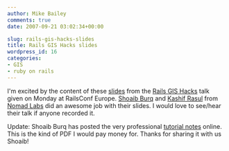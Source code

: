 ```yaml
---
author: Mike Bailey
comments: true
date: 2007-09-21 03:02:34+00:00

slug: rails-gis-hacks-slides
title: Rails GIS Hacks slides
wordpress_id: 16
categories:
- GIS
- ruby on rails
---
```


I'm excited by the  content of these [slides](http://www.railsconfeurope.com/presentations/railsconfeurope07/re7_burqrasul.pdf) from the [Rails GIS Hacks](http://www.railsconfeurope.com/cs/railseurope2007/view/e_sess/14212) talk given on Monday at RailsConf Europe. [Shoaib Burq](http://geospatial.nomad-labs.com/) and [Kashif Rasul](http://nomad-labs.com/) from [Nomad Labs](http://www.nomad-labs.com/) did an awesome job with their slides. I would love to see/hear their talk if anyone recorded it.

Update: Shoaib Burq has posted the very professional [tutorial notes](http://rails.nomad-labs.com/?page_id=7) online. This is the kind of PDF I would pay money for. Thanks for sharing it with us Shoaib!
